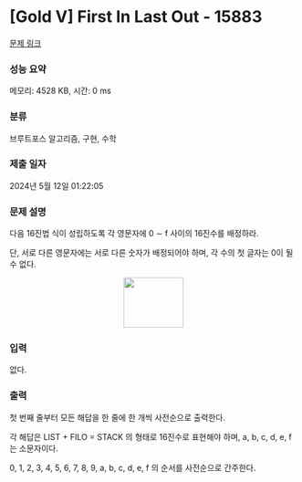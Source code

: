 # [Gold V] First In Last Out - 15883 

[문제 링크](https://www.acmicpc.net/problem/15883) 

### 성능 요약

메모리: 4528 KB, 시간: 0 ms

### 분류

브루트포스 알고리즘, 구현, 수학

### 제출 일자

2024년 5월 12일 01:22:05

### 문제 설명

<p>다음 16진법 식이 성립하도록 각 영문자에 0 ∼ f 사이의 16진수를 배정하라.</p>

<p>단, 서로 다른 영문자에는 서로 다른 숫자가 배정되어야 하며, 각 수의 첫 글자는 0이 될 수 없다.</p>

<p style="text-align: center;"><img alt="" src="https://onlinejudgeimages.s3-ap-northeast-1.amazonaws.com/problem/15883/1.png" style="width: 105px; height: 88px;"></p>

### 입력 

 <p>없다.</p>

### 출력 

 <p>첫 번째 줄부터 모든 해답을 한 줄에 한 개씩 사전순으로 출력한다.</p>

<p>각 해답은 LIST + FILO = STACK 의 형태로 16진수로 표현해야 하며, a, b, c, d, e, f 는 소문자이다.</p>

<p>0, 1, 2, 3, 4, 5, 6, 7, 8, 9, a, b, c, d, e, f 의 순서를 사전순으로 간주한다.</p>

